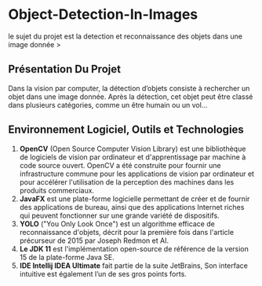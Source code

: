 # Object-Detection-In-Images

le sujet du projet est la detection et reconnaissance des objets dans une image donnée >

 ## Présentation Du Projet
Dans la vision par computer, la détection d’objets consiste à rechercher un objet dans une image donnée.
Après la détection, cet objet peut être classé dans plusieurs catégories, comme un être humain ou un vol... 
## Environnement Logiciel, Outils et Technologies
   1. __OpenCV__ (Open Source Computer Vision Library) est une bibliothèque de logiciels de vision par ordinateur et d'apprentissage par machine à code source ouvert.
            OpenCV a été construite pour fournir une infrastructure commune pour les applications de vision par ordinateur et pour accélérer 
            l'utilisation de la perception des machines dans les produits commerciaux.
   2. __JavaFX__ est une plate-forme logicielle permettant de créer et de fournir des applications de bureau, ainsi que des applications Internet riches qui peuvent fonctionner sur une grande variété de dispositifs.
   3. __YOLO__ ("You Only Look Once") est un algorithme efficace de reconnaissance d'objets, décrit pour la première fois dans l'article précurseur de 2015 par Joseph Redmon et AI.
   4. __Le JDK 11__ est l'implémentation open-source de référence de la version 15 de la plate-forme Java SE.
   5. __IDE Intellij IDEA Ultimate__ fait partie de la suite JetBrains, Son interface intuitive est également l’un de ses gros points forts.
   
